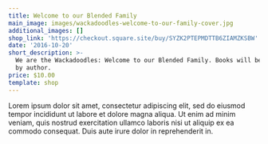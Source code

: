 ```yaml
---
title: Welcome to our Blended Family
main_image: images/wackadoodles-welcome-to-our-family-cover.jpg
additional_images: []
shop_link: 'https://checkout.square.site/buy/SYZK2PTEPMDTTB6ZIAMZKSBW'
date: '2016-10-20'
short_description: >-
  We are the Wackadoodles: Welcome to our Blended Family. Books will be signed
  by author.
price: $10.00
template: shop
---
```

Lorem ipsum dolor sit amet, consectetur adipiscing elit, sed do eiusmod tempor incididunt ut labore et dolore magna aliqua. Ut enim ad minim veniam, quis nostrud exercitation ullamco laboris nisi ut aliquip ex ea commodo consequat. Duis aute irure dolor in reprehenderit in.